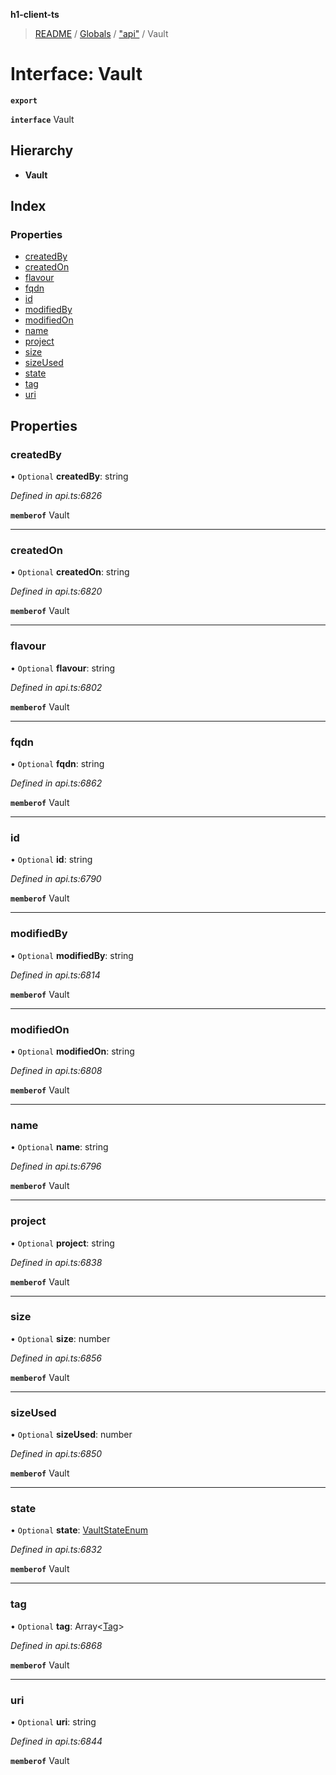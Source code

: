 **h1-client-ts**

> [README](../README.md) / [Globals](../globals.md) / ["api"](../modules/_api_.md) / Vault

# Interface: Vault

**`export`** 

**`interface`** Vault

## Hierarchy

* **Vault**

## Index

### Properties

* [createdBy](_api_.vault.md#createdby)
* [createdOn](_api_.vault.md#createdon)
* [flavour](_api_.vault.md#flavour)
* [fqdn](_api_.vault.md#fqdn)
* [id](_api_.vault.md#id)
* [modifiedBy](_api_.vault.md#modifiedby)
* [modifiedOn](_api_.vault.md#modifiedon)
* [name](_api_.vault.md#name)
* [project](_api_.vault.md#project)
* [size](_api_.vault.md#size)
* [sizeUsed](_api_.vault.md#sizeused)
* [state](_api_.vault.md#state)
* [tag](_api_.vault.md#tag)
* [uri](_api_.vault.md#uri)

## Properties

### createdBy

• `Optional` **createdBy**: string

*Defined in api.ts:6826*

**`memberof`** Vault

___

### createdOn

• `Optional` **createdOn**: string

*Defined in api.ts:6820*

**`memberof`** Vault

___

### flavour

• `Optional` **flavour**: string

*Defined in api.ts:6802*

**`memberof`** Vault

___

### fqdn

• `Optional` **fqdn**: string

*Defined in api.ts:6862*

**`memberof`** Vault

___

### id

• `Optional` **id**: string

*Defined in api.ts:6790*

**`memberof`** Vault

___

### modifiedBy

• `Optional` **modifiedBy**: string

*Defined in api.ts:6814*

**`memberof`** Vault

___

### modifiedOn

• `Optional` **modifiedOn**: string

*Defined in api.ts:6808*

**`memberof`** Vault

___

### name

• `Optional` **name**: string

*Defined in api.ts:6796*

**`memberof`** Vault

___

### project

• `Optional` **project**: string

*Defined in api.ts:6838*

**`memberof`** Vault

___

### size

• `Optional` **size**: number

*Defined in api.ts:6856*

**`memberof`** Vault

___

### sizeUsed

• `Optional` **sizeUsed**: number

*Defined in api.ts:6850*

**`memberof`** Vault

___

### state

• `Optional` **state**: [VaultStateEnum](../enums/_api_.vaultstateenum.md)

*Defined in api.ts:6832*

**`memberof`** Vault

___

### tag

• `Optional` **tag**: Array\<[Tag](_api_.tag.md)>

*Defined in api.ts:6868*

**`memberof`** Vault

___

### uri

• `Optional` **uri**: string

*Defined in api.ts:6844*

**`memberof`** Vault

